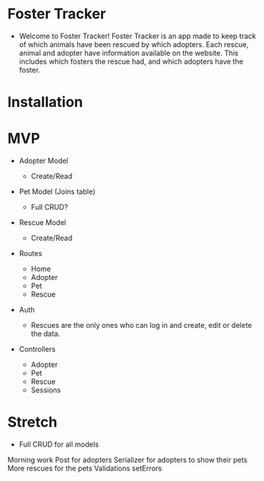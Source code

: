 # Foster Tracker
- Welcome to Foster Tracker! Foster Tracker is an app made to keep track of which animals have been rescued by which adopters. Each rescue, animal and adopter have information available on the website. This includes which fosters the rescue had, and which adopters have the foster.

# Installation

# MVP
- Adopter Model
  - Create/Read
- Pet Model (Joins table)
  - Full CRUD?
- Rescue Model 
  - Create/Read
- Routes
  - Home
  - Adopter
  - Pet
  - Rescue
- Auth
  - Rescues are the only ones who can log in and create, edit or delete the data.

- Controllers
  - Adopter
  - Pet
  - Rescue
  - Sessions

# Stretch
- Full CRUD for all models

Morning work
  Post for adopters
  Serializer for adopters to show their pets
  More rescues for the pets
  Validations
  setErrors